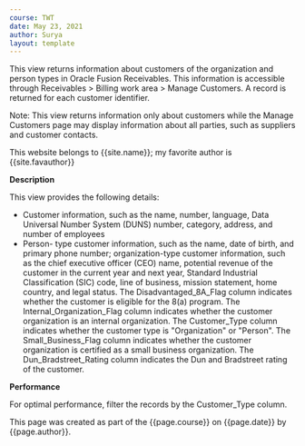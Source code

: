 ```yaml
---
course: TWT
date: May 23, 2021
author: Surya
layout: template
---
```


This view returns information about customers of the organization and person types in Oracle Fusion Receivables. This information is accessible through Receivables > Billing work area > Manage Customers. A record is returned for each customer identifier.

Note: This view returns information only about customers while the Manage Customers page may display information about all parties, such as suppliers and customer contacts.

This website belongs to {{site.name}}; my favorite author is {{site.favauthor}}

**Description**

This view provides the following details:
- Customer information, such as the name, number, language, Data Universal Number System (DUNS) number, category, address, and number of employees
- Person- type customer information, such as the name, date of birth, and primary phone number; organization-type customer information, such as the chief executive officer (CEO) name, potential revenue of the customer in the current year and next year, Standard Industrial Classification (SIC) code, line of business, mission statement, home country, and legal status. The Disadvantaged_8A_Flag column indicates whether the customer is eligible for the 8(a) program. The Internal_Organization_Flag column indicates whether the customer organization is an internal organization. The Customer_Type column indicates whether the customer type is "Organization" or "Person". The Small_Business_Flag column indicates whether the customer organization is certified as a small business organization. The Dun_Bradstreet_Rating column indicates the Dun and Bradstreet rating of the customer.

**Performance**

For optimal performance, filter the records by the Customer_Type column.

This page was created as part of the {{page.course}} on {{page.date}} by {{page.author}}.
